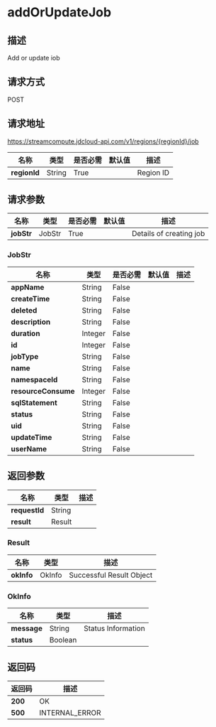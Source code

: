 # addOrUpdateJob


## 描述
Add or update iob

## 请求方式
POST

## 请求地址
https://streamcompute.jdcloud-api.com/v1/regions/{regionId}/job

|名称|类型|是否必需|默认值|描述|
|---|---|---|---|---|
|**regionId**|String|True| |Region ID|

## 请求参数
|名称|类型|是否必需|默认值|描述|
|---|---|---|---|---|
|**jobStr**|JobStr|True| |Details of creating job|

### JobStr
|名称|类型|是否必需|默认值|描述|
|---|---|---|---|---|
|**appName**|String|False| | |
|**createTime**|String|False| | |
|**deleted**|String|False| | |
|**description**|String|False| | |
|**duration**|Integer|False| | |
|**id**|Integer|False| | |
|**jobType**|String|False| | |
|**name**|String|False| | |
|**namespaceId**|String|False| | |
|**resourceConsume**|Integer|False| | |
|**sqlStatement**|String|False| | |
|**status**|String|False| | |
|**uid**|String|False| | |
|**updateTime**|String|False| | |
|**userName**|String|False| | |

## 返回参数
|名称|类型|描述|
|---|---|---|
|**requestId**|String| |
|**result**|Result| |

### Result
|名称|类型|描述|
|---|---|---|
|**okInfo**|OkInfo|Successful Result Object|
### OkInfo
|名称|类型|描述|
|---|---|---|
|**message**|String|Status Information|
|**status**|Boolean| |

## 返回码
|返回码|描述|
|---|---|
|**200**|OK|
|**500**|INTERNAL_ERROR      |
